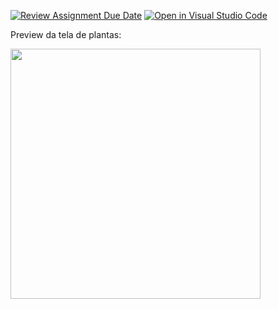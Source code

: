 [![Review Assignment Due Date](https://classroom.github.com/assets/deadline-readme-button-22041afd0340ce965d47ae6ef1cefeee28c7c493a6346c4f15d667ab976d596c.svg)](https://classroom.github.com/a/Li403BXs)
[![Open in Visual Studio Code](https://classroom.github.com/assets/open-in-vscode-2e0aaae1b6195c2367325f4f02e2d04e9abb55f0b24a779b69b11b9e10269abc.svg)](https://classroom.github.com/online_ide?assignment_repo_id=16146889&assignment_repo_type=AssignmentRepo)


Preview da tela de plantas:

<img src="https://github.com/user-attachments/assets/92b8f0f3-e98d-403f-94d6-17f8f6bf3a69" width="400" >

